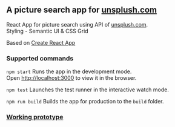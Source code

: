 ## A picture search app for [unsplush.com](https://unsplash.com/)

React App for picture search using API of [unsplush.com](https://unsplash.com/).<br>
Styling - Semantic UI & CSS Grid

Based on [Create React App](https://github.com/facebook/create-react-app)

### Supported commands

`npm start`
Runs the app in the development mode.<br>
Open [http://localhost:3000](http://localhost:3000) to view it in the browser.

`npm test`
Launches the test runner in the interactive watch mode.<br>

`npm run build`
Builds the app for production to the `build` folder.<br>

### [Working prototype](https://dmytsv.github.io/react-pic-search-app/)
